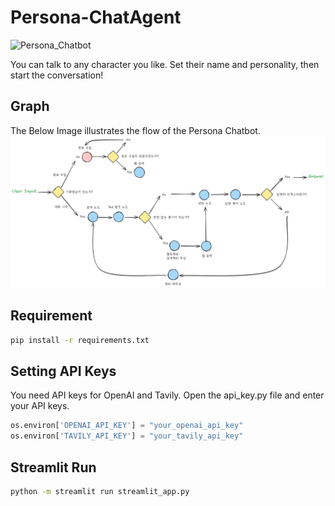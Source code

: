 # Persona-ChatAgent
![Persona_Chatbot](https://github.com/user-attachments/assets/2f34867e-efb4-495a-beb5-515683de819b)

You can talk to any character you like. Set their name and personality, then start the conversation!


## Graph
The Below Image illustrates the flow of the Persona Chatbot.
![Flow](./assets/flow.png)


## Requirement
```bash
pip install -r requirements.txt
```

## Setting API Keys
You need API keys for OpenAI and Tavily. Open the api_key.py file and enter your API keys.

```python
os.environ['OPENAI_API_KEY'] = "your_openai_api_key"
os.environ['TAVILY_API_KEY'] = "your_tavily_api_key"
```

## Streamlit Run
```bash
python -m streamlit run streamlit_app.py
```
